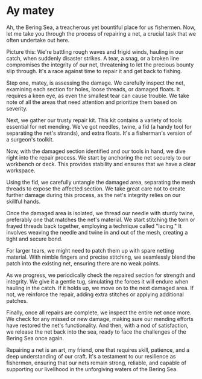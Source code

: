 # Ay matey

Ah, the Bering Sea, a treacherous yet bountiful place for us fishermen. Now, let me take you through the process of repairing a net, a crucial task that we often undertake out here.

Picture this: We're battling rough waves and frigid winds, hauling in our catch, when suddenly disaster strikes. A tear, a snag, or a broken line compromises the integrity of our net, threatening to let the precious bounty slip through. It's a race against time to repair it and get back to fishing.

Step one, matey, is assessing the damage. We carefully inspect the net, examining each section for holes, loose threads, or damaged floats. It requires a keen eye, as even the smallest tear can cause trouble. We take note of all the areas that need attention and prioritize them based on severity.

Next, we gather our trusty repair kit. This kit contains a variety of tools essential for net mending. We've got needles, twine, a fid (a handy tool for separating the net's strands), and extra floats. It's a fisherman's version of a surgeon's toolkit.

Now, with the damaged section identified and our tools in hand, we dive right into the repair process. We start by anchoring the net securely to our workbench or deck. This provides stability and ensures that we have a clear workspace.

Using the fid, we carefully untangle the damaged area, separating the mesh threads to expose the affected section. We take great care not to create further damage during this process, as the net's integrity relies on our skillful hands.

Once the damaged area is isolated, we thread our needle with sturdy twine, preferably one that matches the net's material. We start stitching the torn or frayed threads back together, employing a technique called "lacing." It involves weaving the needle and twine in and out of the mesh, creating a tight and secure bond.

For larger tears, we might need to patch them up with spare netting material. With nimble fingers and precise stitching, we seamlessly blend the patch into the existing net, ensuring there are no weak points.

As we progress, we periodically check the repaired section for strength and integrity. We give it a gentle tug, simulating the forces it will endure when hauling in the catch. If it holds up, we move on to the next damaged area. If not, we reinforce the repair, adding extra stitches or applying additional patches.

Finally, once all repairs are complete, we inspect the entire net once more. We check for any missed or new damage, making sure our mending efforts have restored the net's functionality. And then, with a nod of satisfaction, we release the net back into the sea, ready to face the challenges of the Bering Sea once again.

Repairing a net is an art, my friend, one that requires skill, patience, and a deep understanding of our craft. It's a testament to our resilience as fishermen, ensuring that our nets remain strong, reliable, and capable of supporting our livelihood in the unforgiving waters of the Bering Sea.